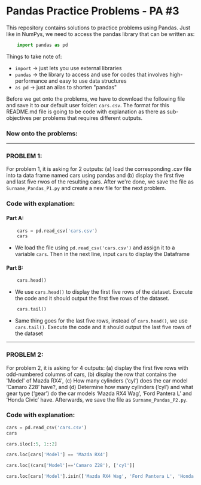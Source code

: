 # Pandas Practice Problems - PA #3

This repository contains solutions to practice problems using Pandas. Just like in NumPys, we need to access the pandas library that can be written as: 

```python
    import pandas as pd 
```

Things to take note of:<br>
- `import` -> just lets you use external libraries
- `pandas` -> the library to access and use for codes that involves high-performance and easy to use data structures
- `as pd` -> just an alias to shorten "pandas"

Before we get onto the problems, we have to download the following file and save it to our default user folder: `cars.csv`. The format for this README.md file is going to be code with explanation as there as sub-objectives per problems that requires different outputs. 

### Now onto the problems:
---
### PROBLEM 1:<br>
For problem 1, it is asking for 2 outputs: (a) load the corresponding .csv file into ta data frame named cars using pandas and (b) display the first five and last five rwos of the resulting cars. After we're done, we save the file as `Surname_Pandas_P1.py` and create a new file for the next problem. 

### Code with explanation:<br>
#### Part A:<br>
```python
    cars = pd.read_csv('cars.csv') 
    cars
```

- We load the file using `pd.read_csv('cars.csv')` and assign it to a variable `cars`. Then in the next line, input `cars` to display the Dataframe

#### Part B:<br>
```python
    cars.head()
```

- We use `cars.head()` to display the first five rows of the dataset. Execute the code and it should output the first five rows of the dataset. 

```python
    cars.tail()
```

- Same thing goes for the last five rows, instead of `cars.head()`, we use `cars.tail()`. Execute the code and it should output the last five rows of the dataset
---
### PROBLEM 2: 
For problem 2, it is asking for 4 outputs: (a) display the first five rows with odd-numbered columns of cars, (b) display the row that contains the 'Model' of Mazda RX4', (c) How many cylinders (‘cyl’) does the car model ‘Camaro Z28’ have?, and (d) Determine how many cylinders (‘cyl’) and what gear type (‘gear’) do the car models ‘Mazda RX4 Wag’, ‘Ford Pantera L’ and ‘Honda Civic’ have. Afterwards, we save the file as `Surname_Pandas_P2.py`.

### Code with explanation:

```python
cars = pd.read_csv('cars.csv')
cars
```

```python
cars.iloc[:5, 1::2] 
```

```python
cars.loc[cars['Model'] == 'Mazda RX4'] 
```

```python
cars.loc[(cars['Model']=='Camaro Z28'), ['cyl']]
```

```python
cars.loc[cars['Model'].isin(['Mazda RX4 Wag', 'Ford Pantera L', 'Honda Civic']), ['cyl', 'gear']]
```
